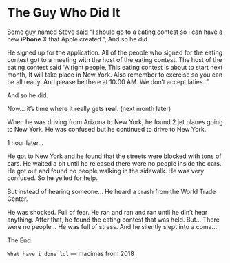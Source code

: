# The Guy Who Did It

Some guy named Steve said “I should go to a eating contest so i can have a new **iPhone** X that Apple created.”, And so he did.

He signed up for the application.
All of the people who signed for the eating contest got to a meeting with the host of the eating contest.
The host of the eating contest said “Alright people, This eating contest is about to start next month, It will take place in New York. Also remember to exercise so you can be all ready.  And please be there at 10:00 AM. We don’t accept laties..”.

And so he did.

Now… it’s time where it really gets **real**. (next month later)

When he was driving from Arizona to New York, he found 2 jet planes going to New York.
He was confused but he continued to drive to New York.

1 hour later…

He got to New York and he found that the streets were blocked with tons of cars. He waited a bit until he released there were no people inside the cars. He got out and found no people walking in the sidewalk. He was very confused. So he yelled for help.

But instead of hearing someone...
He heard a crash from the World Trade Center.

He was shocked. Full of fear. He ran and ran and ran until he din’t hear anything.
After that, he found the eating contest that was held. But…
There were no people…
He was full of stress. And he silently slept into a coma…

The End.


`What have i done lol`
― macimas from 2018
